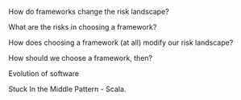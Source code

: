 

How do frameworks change the risk landscape?

What are the risks in choosing a framework?

How does choosing a framework (at all) modify our risk landscape?

How should we choose a framework, then?

Evolution of software


Stuck In the Middle Pattern - Scala.